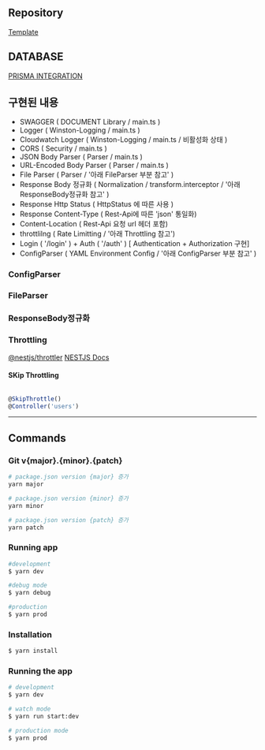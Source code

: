 ## Repository
[Template](https://github.com/caramellateam/NESTJS_BP.git)

## DATABASE

[PRISMA INTEGRATION](https://www.prisma.io/docs/guides)



## 구현된 내용
- SWAGGER ( DOCUMENT Library / main.ts )
- Logger ( Winston-Logging / main.ts )
- Cloudwatch Logger ( Winston-Logging / main.ts / 비활성화 상태 )
- CORS ( Security / main.ts )
- JSON Body Parser ( Parser / main.ts )
- URL-Encoded Body Parser ( Parser / main.ts )
- File Parser ( Parser / '아래 FileParser 부분 참고' )
- Response Body 정규화 ( Normalization / transform.interceptor / '아래 ResponseBody정규화 참고' )
- Response Http Status ( HttpStatus 에 따른 사용 )
- Response Content-Type ( Rest-Api에 따른 'json' 통일화)
- Content-Location ( Rest-Api 요청 url 헤더 포함)
- throttlilng ( Rate Limitting / '아래 Throttling 참고')
- Login ( '/login' ) + Auth ( '/auth' ) [ Authentication + Authorization 구현]
- ConfigParser ( YAML Environment Config / '아래 ConfigParser 부분 참고' )


### ConfigParser


### FileParser


### ResponseBody정규화


### Throttling

[@nestjs/throttler](https://github.com/nestjs/throttler)
[NESTJS Docs](https://docs.nestjs.com/security/rate-limiting)

#### SKip Throttling
```typescript

@SkipThrottle()
@Controller('users')

```




---

## Commands

### Git v{major}.{minor}.{patch}
```bash
# package.json version {major} 증가
yarn major

# package.json version {minor} 증가
yarn minor

# package.json version {patch} 증가
yarn patch

```


### Running app
```bash
#development
$ yarn dev

#debug mode
$ yarn debug

#production
$ yarn prod

```


### Installation

```bash
$ yarn install
```

### Running the app
```bash
# development
$ yarn dev

# watch mode
$ yarn run start:dev

# production mode
$ yarn prod
```


